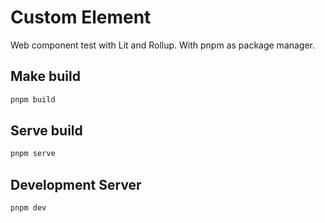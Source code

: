 # Custom Element
Web component test with Lit and Rollup. With pnpm as package manager.

## Make build
```node.js
pnpm build
```
## Serve build
```node.js
pnpm serve
```
## Development Server
```node.js
pnpm dev
```

